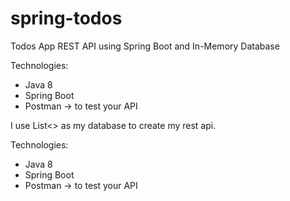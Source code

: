 # spring-todos

Todos App REST API using Spring Boot and In-Memory Database


Technologies: 
* Java 8
* Spring Boot
* Postman -> to test your API

I use List<> as my database to create my rest api. 


Technologies: 
* Java 8
* Spring Boot
* Postman -> to test your API
